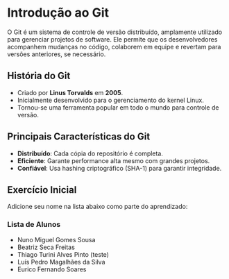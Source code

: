 # Introdução ao Git

O Git é um sistema de controle de versão distribuído, amplamente utilizado para gerenciar projetos de software. Ele permite que os desenvolvedores acompanhem mudanças no código, colaborem em equipe e revertam para versões anteriores, se necessário.

## História do Git
- Criado por **Linus Torvalds** em **2005**.
- Inicialmente desenvolvido para o gerenciamento do kernel Linux.
- Tornou-se uma ferramenta popular em todo o mundo para controle de versão.

## Principais Características do Git
- **Distribuído**: Cada cópia do repositório é completa.
- **Eficiente**: Garante performance alta mesmo com grandes projetos.
- **Confiável**: Usa hashing criptográfico (SHA-1) para garantir integridade.

## Exercício Inicial
Adicione seu nome na lista abaixo como parte do aprendizado:

### Lista de Alunos
- Nuno Miguel Gomes Sousa
- Beatriz Seca Freitas
- Thiago Turini Alves Pinto (teste)
- Luís Pedro Magalhães da Silva
- Eurico Fernando Soares
